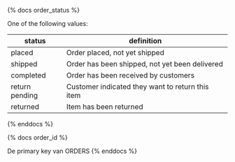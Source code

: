 {% docs order_status %}
	
One of the following values: 

| status         | definition                                       |
|----------------|--------------------------------------------------|
| placed         | Order placed, not yet shipped                    |
| shipped        | Order has been shipped, not yet been delivered   |
| completed      | Order has been received by customers             |
| return pending | Customer indicated they want to return this item |
| returned       | Item has been returned                           |

{% enddocs %}

{% docs order_id %}
	
De primary key van ORDERS
{% enddocs %}
